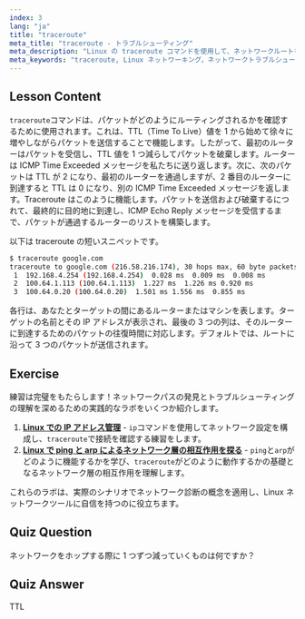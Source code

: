 ```yaml
---
index: 3
lang: "ja"
title: "traceroute"
meta_title: "traceroute - トラブルシューティング"
meta_description: "Linux の traceroute コマンドを使用して、ネットワークルートをトレースし、接続の問題をトラブルシューティングする方法を学びます。初心者向けに TTL とパケットルーティングを理解します。"
meta_keywords: "traceroute, Linux ネットワーキング，ネットワークトラブルシューティング，TTL, Linux コマンド，初心者，チュートリアル"
---
```


## Lesson Content

`traceroute`コマンドは、パケットがどのようにルーティングされるかを確認するために使用されます。これは、TTL（Time To Live）値を 1 から始めて徐々に増やしながらパケットを送信することで機能します。したがって、最初のルーターはパケットを受信し、TTL 値を 1 つ減らしてパケットを破棄します。ルーターは ICMP Time Exceeded メッセージを私たちに送り返します。次に、次のパケットは TTL が 2 になり、最初のルーターを通過しますが、2 番目のルーターに到達すると TTL は 0 になり、別の ICMP Time Exceeded メッセージを返します。Traceroute はこのように機能します。パケットを送信および破棄するにつれて、最終的に目的地に到達し、ICMP Echo Reply メッセージを受信するまで、パケットが通過するルーターのリストを構築します。

以下は traceroute の短いスニペットです。

```bash
$ traceroute google.com
traceroute to google.com (216.58.216.174), 30 hops max, 60 byte packets
 1  192.168.4.254 (192.168.4.254)  0.028 ms  0.009 ms  0.008 ms
 2  100.64.1.113 (100.64.1.113)  1.227 ms  1.226 ms 0.920 ms
 3  100.64.0.20 (100.64.0.20)  1.501 ms 1.556 ms  0.855 ms
```

各行は、あなたとターゲットの間にあるルーターまたはマシンを表します。ターゲットの名前とその IP アドレスが表示され、最後の 3 つの列は、そのルーターに到達するためのパケットの往復時間に対応します。デフォルトでは、ルートに沿って 3 つのパケットが送信されます。

## Exercise

練習は完璧をもたらします！ネットワークパスの発見とトラブルシューティングの理解を深めるための実践的なラボをいくつか紹介します。

1. **[Linux での IP アドレス管理](https://labex.io/ja/labs/comptia-manage-ip-addressing-in-linux-592736)** - `ip`コマンドを使用してネットワーク設定を構成し、`traceroute`で接続を確認する練習をします。
2. **[Linux で ping と arp によるネットワーク層の相互作用を探る](https://labex.io/ja/labs/comptia-explore-network-layer-interaction-with-ping-and-arp-in-linux-592746)** - `ping`と`arp`がどのように機能するかを学び、`traceroute`がどのように動作するかの基礎となるネットワーク層の相互作用を理解します。

これらのラボは、実際のシナリオでネットワーク診断の概念を適用し、Linux ネットワークツールに自信を持つのに役立ちます。

## Quiz Question

ネットワークをホップする際に 1 つずつ減っていくものは何ですか？

## Quiz Answer

TTL
